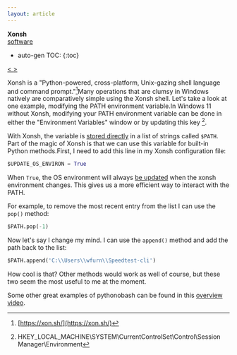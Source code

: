 ```yaml
---
layout: article
---
```

<div class="tags" markdown="1">

**Xonsh** <br> [software](/articles/tags/software)

</div>

* auto-gen TOC:
{:toc}

<a class="prev" href="/articles/2023/otcd"> < </a> <a class="next" href="/articles/2023/marg"> > </a>
    
Xonsh is a "Python-powered, cross-platform, Unix-gazing shell language and command prompt."[^1]Many operations that are clumsy in Windows natively are comparatively simple using the Xonsh shell. Let's take a look at one example, modifying the PATH environment variable.In Windows 11 without Xonsh, modifying your PATH environment variable can be done in either the "Environment Variables" window or by updating this key [^2].

With Xonsh, the variable is [stored directly](https://xon.sh/tutorial.html#environment-variables) in a list of strings called <code>$PATH</code>. Part of the magic of Xonsh is that we can use this variable for built-in Python methods.First, I need to add this line in my Xonsh configuration file:

```python
$UPDATE_OS_ENVIRON = True
```

When <code>True</code>, the OS environment will always [be updated](https://xon.sh/envvars.html#update-os-environ) when the xonsh environment changes. This gives us a more efficient way to interact with the PATH.

For example, to remove the most recent entry from the list I can use the <code>pop()</code> method:

```python
$PATH.pop(-1)
```

Now let's say I change my mind. I can use the <code>append()</code> method and add the path back to the list:
    
```python
$PATH.append('C:\\Users\\wfurn\\Speedtest-cli')
```

How cool is that? Other methods would work as well of course, but these two seem the most useful to me at the moment.

Some other great examples of pythonobash can be found in this [overview video](https://www.youtube.com/watch?v=x85LSyCxiw8).

  [^1]: [https://xon.sh/](https://xon.sh/)
  [^2]: HKEY_LOCAL_MACHINE\SYSTEM\CurrentControlSet\Control\Session Manager\Environment

